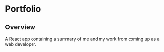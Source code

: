 # Portfolio

## Overview

A React app containing a summary of me and my work from coming up as a web developer.
